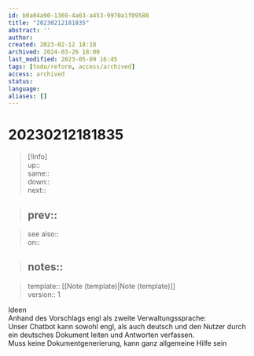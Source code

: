 ```yaml
---
id: b0a04a90-1369-4a63-a453-9970a1f09588
title: "20230212181835"
abstract: ''
author: 
created: 2023-02-12 18:18
archived: 2024-03-26 18:00
last_modified: 2023-05-09 16:45
tags: [todo/reform, access/archived]
access: archived
status: 
language: 
aliases: []
---
```


# 20230212181835

> [!Info]  
> up::  
> same::  
> down::  
> next::  
>

> prev::
> ---  

>
> see also::  
> on::  
>

> notes::
> ---

>
> template:: [[Note (template)|Note (template)]]  
> version:: 1

Ideen  
Anhand des Vorschlags engl als zweite Verwaltungssprache:  
Unser Chatbot kann sowohl engl, als auch deutsch und den Nutzer durch ein deutsches Dokument leiten und Antworten verfassen.  
Muss keine Dokumentgenerierung, kann ganz allgemeine Hilfe sein
